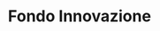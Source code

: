 ---
title: Fondo Innovazione
sitemap: false
redirect_to: https://www.pagopa.it/it/opportunita/fondo-innovazione
redirect_from:
  - /it/pagopa-spa/fondoinnovazione/ALLEGATO_1_Obiettivi_da_Conseguire_vers_1.pdf
  - /it/pagopa-spa/fondoinnovazione/ALLEGATO_1_Obiettivi_da_Conseguire.pdf
  - /it/pagopa-spa/fondoinnovazione/ALLEGATO_2_Importo_del_Contributo_e_premialita_vers_1.pdf
  - /it/pagopa-spa/fondoinnovazione/ALLEGATO_2_Importo_del_Contributo_e_premialita.pdf
  - /it/pagopa-spa/fondoinnovazione/ALLEGATO_3_Istruttoria_e_Verifiche.pdf
  - /it/pagopa-spa/fondoinnovazione/AVVISO_PUBBLICO_FONDO_INNOVAZIONE.pdf
  - /it/pagopa-spa/fondoinnovazione/Fasce_demografiche.pdf
  - /it/pagopa-spa/fondoinnovazione/Informativa_Privacy.pdf
  - /it/pagopa-spa/fondoinnovazione/Manuale_operativo_App_IO.pdf
  - /it/pagopa-spa/fondoinnovazione/Manuale_operativo_CIE.pdf
  - /it/pagopa-spa/fondoinnovazione/Manuale_operativo_pagoPA.pdf
  - /it/pagopa-spa/fondoinnovazione/Manuale_operativo_Spid.pdf
  - /it/pagopa/documentazione/
  - /fondoinnovazione/
---